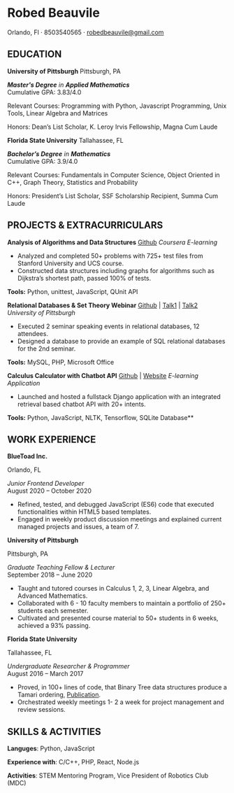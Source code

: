 # Robed Beauvile

Orlando, Fl · 8503540565 · robedbeauvile@gmail.com

## EDUCATION

**University of Pittsburgh**                                                           Pittsburgh, PA 

***Master's Degree** in **Applied Mathematics***  
Cumulative GPA: 3.83/4.0 

Relevant Courses: Programming with Python, Javascript Programming, Unix Tools, Linear Algebra and Matrices

Honors: Dean’s List Scholar, K. Leroy Irvis Fellowship, Magna Cum Laude 

**Florida State University**                                         Tallahassee, FL 

***Bachelor’s Degree** in **Mathematics***                                                                            
Cumulative GPA: 3.9/4.0 

Relevant Courses: Fundamentals in Computer Science, Object Oriented in C++, Graph Theory, Statistics and Probability

Honors: President’s List Scholar, SSF Scholarship Recipient, Summa Cum Laude 

## PROJECTS & EXTRACURRICULARS

**Analysis of Algorithms and Data Structures** 
[Github](https://github.com/beauvilerobed/algorithms-and-data-structures)
*Coursera E-learning*                                               

- Analyzed and completed 50+ problems with 725+ test files from Stanford University and UCS course.
- Constructed data structures including graphs for algorithms such as Dijkstra’s shortest path, passed 100% of tests.

**Tools:** Python, unittest, JavaScript, QUnit API 

**Relational Databases & Set Theory Webinar** 
[Github](https://github.com/beauvilerobed/learn-SQL-using-set-theory-seminar)  | [Talk1](https://pitt.zoom.us/rec/play/vpB5Ju6hrzI3HNadswSDBqctW9W8fams0yEa8vYPmk6wB3gGO1H0N7pHYbBk9jUj4awd6dVPRweaSm8y?startTime=1588795106000&_x_zm_rtaid=bp79UOdnQVuamy3OCN4kYA.1590750115444.5c8cc25b682ee9418e7b3c1b891685f8&_x_zm_rhtaid=897/) | [Talk2](https://pitt.zoom.us/rec/play/u5R_dbz--Do3Gd2X4gSDU_R9W9W_LPqs1SNM__IOzEfgW3ZRZAWgY7QbM7ZsjCo61KohPPaTmdLMf2oU?startTime=1588968239000&_x_zm_rtaid=bp79UOdnQVuamy3OCN4kYA.1590750115444.5c8cc25b682ee9418e7b3c1b891685f8&_x_zm_rhtaid=897) 	
*University of Pittsburgh*                                                      

- Executed 2 seminar speaking events in relational databases, 12 attendees.
- Designed a database to provide an example of SQL relational databases for the 2nd seminar.

**Tools:** MySQL, PHP, Microsoft Office 

**Calculus Calculator with Chatbot API** 
[Github](https://github.com/beauvilerobed/calculus-tutor) | [Website](https://calctutor123.herokuapp.com/)
*E-learning Application*                                                             

- Launched and hosted a fullstack Django application with an integrated retrieval based chatbot API with 20+ intents. 

**Tools:** Python, JavaScript, NLTK, Tensorflow, SQLite Database** 

## WORK EXPERIENCE

**BlueToad Inc.**        

Orlando, FL 

*Junior Frontend Developer*            
August 2020 – October 2020

- Refined, tested, and debugged JavaScript (ES6) code that executed functionalities within HTML5 based templates. 
- Engaged in weekly product discussion meetings and explained current managed projects and issues, a team of 7. 

**University of Pittsburgh**    

Pittsburgh, PA 

*Graduate Teaching Fellow  & Lecturer*            
September 2018 – June 2020

- Taught and tutored courses in Calculus 1, 2, 3, Linear Algebra, and Advanced Mathematics. 
- Collaborated with 6 - 10 faculty members to maintain a portfolio of 250+ students each semester. 
- Cultivated and presented course material to 50+ students in 6 weeks, achieved a 93% passing.

**Florida State University** 

Tallahassee, FL 

*Undergraduate Researcher & Programmer*                                            
August 2016 – March 2017

- Proved, in 100+ lines of code, that Binary Tree data structures produce a Tamari ordering, [Publication](diginole.lib.fsu.edu/islandora/object/fsu:407377). 
- Orchestrated weekly meetings 1- 2 a week for project management and review sessions.

## SKILLS & ACTIVITIES

**Languges**: Python, JavaScript  

**Experience with**: C/C++, PHP, React, Node.js 

**Activities**: STEM Mentoring Program, Vice President of Robotics Club (MDC)
